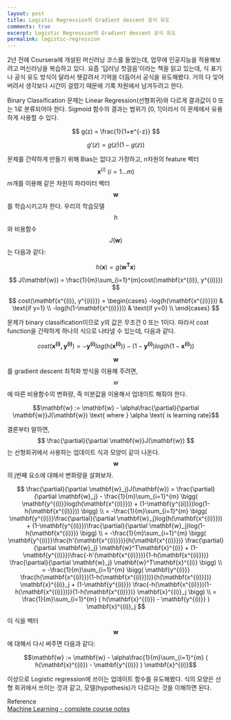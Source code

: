 ```yaml
---
layout: post
title: Logistic Regression의 Gradient descent 공식 유도
comments: true
excerpt: Logistic Regression의 Gradient descent 공식 유도
permalink: logistic-regression
---
```

2년 전에 Coursera에 개설된 머신러닝 코스를 들었는데, 업무에 인공지능을 적용해보려고 머신러닝을 복습하고 있다. 요즘 '딥러닝 첫걸음'이라는 책을 읽고 있는데, 식 표기나 공식 유도 방식이 달라서 헷갈려서 기억을 더듬어서 공식을 유도해봤다. 거의 다 잊어버려서 생각보다 시간이 걸렸기 때문에 기록 차원에서 남겨두려고 한다.

Binary Classification 문제는 Linear Regression(선형회귀)와 다르게 결과값이 0 또는 1로 분류되어야 한다. Sigmoid 함수의 결과는 범위가 [0, 1]이라서 이 문제에서 유용하게 사용할 수 있다.

$$ g(z) = \frac{1}{1+e^{-z}} $$

$$ g'(z) = g(z)(1-g(z)) $$

문제를 간략하게 만들기 위해 Bias는 없다고 가정하고, *n*차원의 feature 벡터 $$\mathbf{x}^{(i)} \text{ } (i=1...m)$$ *m*개를 이용해 같은 차원의 파라미터 벡터 $$\mathbf{w}$$를 학습시키고자 한다. 우리의 학습모델 $$h$$ 와 비용함수 $$J(\mathbf{w})$$는 다음과 같다:

$$ h(\mathbf{x}) = g(\mathbf{w^Tx}) $$  

$$ J(\mathbf{w}) = \frac{1}{m}\sum_{i=1}^{m}cost(\mathbf{x^{(i)}, y^{(i)}}) $$  

$$ cost(\mathbf{x^{(i)}, y^{(i)}}) =
 \begin{cases} 
 -log(h(\mathbf{x^{(i)}})) & \text{if y=1} \\
 -log(h(1-\mathbf{x^{(i)}})) & \text{if y=0} \\
 \end{cases} $$

 문제가 binary classification이므로 y의 값은 무조건 0 또는 1이다. 따라서 cost function을 간략하게 하나의 식으로 나타낼 수 있는데, 다음과 같다.

 $$ cost(\mathbf{x^{(i)}, y^{(i)}}) = -\mathbf{y^{(i)}}log(h(\mathbf{x^{(i)}})) -(1-\mathbf{y^{(i)}})log(h(1-\mathbf{x^{(i)}})) $$

$$\mathbf{w}$$를 gradient descent 최적화 방식을 이용해 주려면, $$w$$에 따른 비용함수의 변화량, 즉 미분값을 이용해서 업데이트 해줘야 한다.

$$\mathbf{w} := \mathbf{w} - \alpha\frac{\partial}{\partial \mathbf{w}}J(\mathbf{w}) \text{ where } \alpha \text{ is learning rate}$$

결론부터 말하면, $$ \frac{\partial}{\partial \mathbf{w}}J(\mathbf{w}) $$는 선형회귀에서 사용하는 업데이트 식과 모양이 같이 나온다. $$\mathbf{w}$$의 j번째 요소에 대해서 변화량을 살펴보자.

$$ \frac{\partial}{\partial \mathbf{w}_j}J(\mathbf{w}) = \frac{\partial}{\partial \mathbf{w}_j} - \frac{1}{m}\sum_{i=1}^{m} \bigg( \mathbf{y^{(i)}}log(h(\mathbf{x^{(i)}})) + (1-\mathbf{y^{(i)}})log(1-h(\mathbf{x^{(i)}})) \bigg) \\
= -\frac{1}{m}\sum_{i=1}^{m} \bigg( \mathbf{y^{(i)}}\frac{\partial}{\partial \mathbf{w}_j}log(h(\mathbf{x^{(i)}})) + (1-\mathbf{y^{(i)}})\frac{\partial}{\partial \mathbf{w}_j}log(1-h(\mathbf{x^{(i)}}) \bigg)  \\
= -\frac{1}{m}\sum_{i=1}^{m} \bigg( \mathbf{y^{(i)}}\frac{h'(\mathbf{x^{(i)}})}{h(\mathbf{x^{(i)}})} \frac{\partial}{\partial \mathbf{w}_j} \mathbf{w}^T\mathbf{x}^{(i)} + (1-\mathbf{y^{(i)}})\frac{-h'(\mathbf{x^{(i)}})}{1-h(\mathbf{x^{(i)}})} \frac{\partial}{\partial \mathbf{w}_j} \mathbf{w}^T\mathbf{x}^{(i)} \bigg) \\
= -\frac{1}{m}\sum_{i=1}^{m} \bigg( \mathbf{y^{(i)}} \frac{h(\mathbf{x^{(i)}})(1-h(\mathbf{x^{(i)}}))}{h(\mathbf{x^{(i)}})} \mathbf{x}^{(i)}_j + (1-\mathbf{y^{(i)}}) \frac{-h(\mathbf{x^{(i)}})(1-h(\mathbf{x^{(i)}}))}{1-h(\mathbf{x^{(i)}})} \mathbf{x}^{(i)}_j \bigg) \\
= \frac{1}{m}\sum_{i=1}^{m} ( h(\mathbf{x}^{(i)}) - \mathbf{y^{(i)}} ) \mathbf{x}^{(i)}_j
$$

이 식을 벡터 $$\mathbf{w}$$에 대해서 다시 써주면 다음과 같다:

$$\mathbf{w} := \mathbf{w} - \alpha\frac{1}{m}\sum_{i=1}^{m} ( h(\mathbf{x}^{(i)}) - \mathbf{y^{(i)}} ) \mathbf{x}^{(i)}$$

이상으로 Logistic regression에 쓰이는 업데이트 함수를 유도해봤다. 식의 모양은 선형 회귀에서 쓰이는 것과 같고, 모델(hypothesis)가 다르다는 것을 이해하면 된다.

Reference  
[Machine Learning - complete course notes](http://www.holehouse.org/mlclass/)
